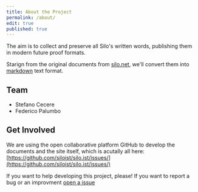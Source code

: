 ```yaml
---
title: About the Project
permalink: /about/
edit: true
published: true
---
```


The aim is to collect and preserve all Silo's written words, publishing them in modern future proof formats.

Starign from the original documents from [silo.net](http://silo.net), we'll convert them into [markdown](https://en.wikipedia.org/wiki/Markdown) text format.

## Team

- Stefano Cecere
- Federico Palumbo

## Get Involved

We are using the open collaborative platform GitHub to develop the documents and the site itself, which is acutally all here: [https://github.com/siloist/silo.ist/issues/](https://github.com/siloist/silo.ist/issues/)

If you want to help developing this project, please!
If you want to report a bug or an improvment [open a issue](https://github.com/siloist/silo.ist/issues/)
